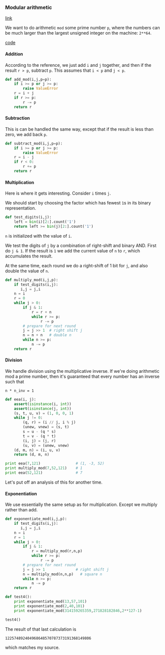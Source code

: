 ### Modular arithmetic

[link](https://www.johannes-bauer.com/compsci/ecc/#anchor13)

We want to do arithmetic `mod` some prime number `p`, where the numbers can be much larger than the largest unsigned integer on the machine:  `2**64`.

[code](scripts/modular.py)

#### Addition

According to the reference, we just add `i` and `j` together, and then if the result `r > p`, subtract `p`.  This assumes that `i < p` and `j < p`.

``` python
def add_mod(i,j,p=p):
    if i >= p or j >= p:
        raise ValueError
    r = i + j
    if r >= p:
        r -= p
    return r
```

#### Subtraction

This is can be handled the same way, except that if the result is less than zero, we add back `p`.

``` python
def subtract_mod(i,j,p=p):
    if i >= p or j >= p:
        raise ValueError
    r = i - j
    if r < 0:
        r += p
    return r
```

#### Multiplication

Here is where it gets interesting.  Consider `i` times `j`.  

We should start by choosing the factor which has fewest `1`s in its binary representation.

``` python
def test_digits(i,j):
    left = bin(i)[2:].count('1')
    return left >= bin(j)[2:].count('1')
```

`n` is initialized with the value of `i`.

We test the digits of `j` by a combination of right-shift and binary AND.  First do `j & 1`.  If the result is `1` we add the current value of `n` to `r`, which accumulates the result.

At the same time, each round we do a right-shift of 1 bit for `j`, and also double the value of `n`.

``` python
def multiply_mod(i,j,p):
    if test_digits(i,j):
       i,j = j,i
    n = i
    r = 0
    while j > 0:
        if j & 1:
            r = r + n
            while r >= p:
                r -= p
        # prepare for next round
        j = j >> 1  # right shift j
        n = n + n   # double n
        while n >= p:
            n -= p
    return r
```

#### Division

We handle division using the multiplicative inverse.  If we're doing arithmetic mod a prime number, then it's guaranteed that every number has an inverse such that

    n * n_inv = 1

``` python
def eea(i, j):
    assert(isinstance(i, int))
    assert(isinstance(j, int))
    (s, t, u, v) = (1, 0, 0, 1)
    while j != 0:
        (q, r) = (i // j, i % j)
        (unew, vnew) = (s, t)
        s = u - (q * s)
        t = v - (q * t)
        (i, j) = (j, r)
        (u, v) = (unew, vnew)
    (d, m, n) = (i, u, v)
    return (d, m, n)

print eea(7,121)                # (1, -3, 52)
print multiply_mod(7,52,121)    # 1
print eea(52,121)               # 7
```

Let's put off an analysis of this for another time.

#### Exponentiation

We use essentially the same setup as for multiplication.  Except we multiply rather than add.

``` python
def exponentiate_mod(i,j,p):
    if test_digits(i,j):
       i,j = j,i
    n = i
    r = 1
    while j > 0:
        if j & 1:
            r = multiply_mod(r,n,p)
            while r >= p:
                r -= p
        # prepare for next round
        j = j >> 1              # right shift j
        n = multiply_mod(n,n,p)   # square n
        while n >= p:
            n -= p
    return r

def test4():
    print exponentiate_mod(13,57,101)
    print exponentiate_mod(2,40,101)
    print exponentiate_mod(314159265359,271828182846,2**127-1)

test4()
```

The result of that last calculation is 

    122574892404968648570787373191368149806

which matches my source.
